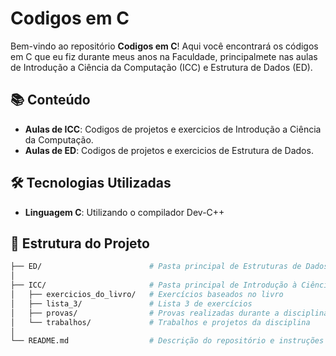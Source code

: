 
# Codigos em C

Bem-vindo ao repositório **Codigos em C**! Aqui você encontrará os códigos em C que eu fiz durante meus anos na Faculdade, principalmete nas aulas de Introdução a Ciência da Computação (ICC) e Estrutura de Dados (ED).

## 📚 Conteúdo

- **Aulas de ICC**: Codigos de projetos e exercicios de Introdução a Ciência da Computação.
- **Aulas de ED**: Codigos de projetos e exercicios de Estrutura de Dados.

## 🛠 Tecnologias Utilizadas

- **Linguagem C**: Utilizando o compilador Dev-C++

## 📂 Estrutura do Projeto

```bash
├── ED/                        # Pasta principal de Estruturas de Dados
│
├── ICC/                       # Pasta principal de Introdução à Ciência da Computação
│   ├── exercicios_do_livro/   # Exercícios baseados no livro
│   ├── lista_3/               # Lista 3 de exercícios
│   ├── provas/                # Provas realizadas durante a disciplina
│   └── trabalhos/             # Trabalhos e projetos da disciplina
│
└── README.md                  # Descrição do repositório e instruções              # Este arquivo
